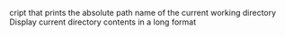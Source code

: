 cript that prints the absolute path name of the current working directory
Display current directory contents in a long format
